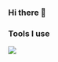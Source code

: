 ### Hi there 👋

<!--
**iamjesco/iamjesco** is a ✨ _special_ ✨ repository because its `README.md` (this file) appears on your GitHub profile.

Here are some ideas to get you started:

- 🔭 I’m currently working on ...
- 🌱 I’m currently learning ...
- 👯 I’m looking to collaborate on ...
- 🤔 I’m looking for help with ...
- 💬 Ask me about ...
- 📫 How to reach me: ...
- 😄 Pronouns: ...
- ⚡ Fun fact: ...
-->

### Tools I use

![](https://img.shields.io/static/v1?label=ooga&message=booga&color=990000?style=for-the-badge&logo=visual-studio-code)  


